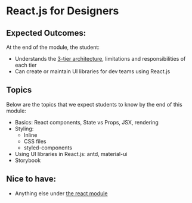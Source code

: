 ---
---

# React.js for Designers

## Expected Outcomes:
At the end of the module, the student:
- Understands the [3-tier architecture](https://www.codeauthority.com/Blog/Entry/three-tier-architecture), limitations and responsibilities of each tier
- Can create or maintain UI libraries for dev teams using React.js

## Topics
Below are the topics that we expect students to know by the end of this module:

- Basics: React components, State vs Props, JSX, rendering
- Styling:
    - Inline
    - CSS files
    - styled-components
- Using UI libraries in React.js: antd, material-ui
- Storybook

## Nice to have:
- Anything else under [the react module](react)